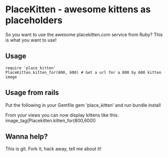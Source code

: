 # PlaceKitten - awesome kittens as placeholders

So you want to use the awesome placekitten.com service from Ruby?
This is what you want to use!

## Usage

    require 'place_kitten'
    PlaceKitten.kitten_for(800, 600) # Get a url for a 800 by 600 kitten image

## Usage from rails

Put the following in your Gemfile
    gem 'place_kitten'
and run bundle install

From your views you can now display kittens like this:
    image_tag(Placekitten.kitten_for(800,600))

## Wanna help?
This is git. Fork it, hack away, tell me about it!
